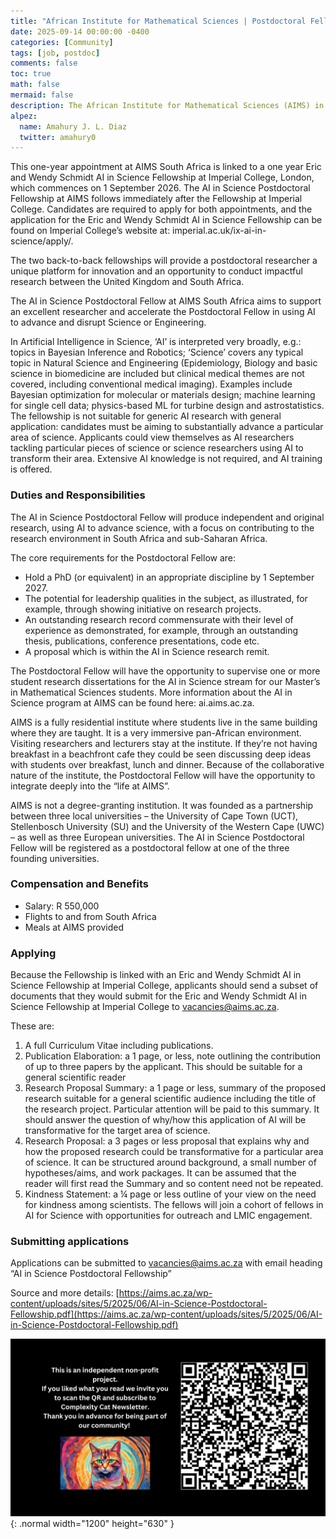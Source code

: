 ```yaml
---
title: "African Institute for Mathematical Sciences | Postdoctoral Fellowship on AI in Science"
date: 2025-09-14 00:00:00 -0400
categories: [Community]
tags: [job, postdoc]
comments: false
toc: true
math: false
mermaid: false
description: The African Institute for Mathematical Sciences (AIMS) in South Africa invites applications for an Artificial Intelligence in Science postdoctoral fellowship.
alpez:
  name: Amahury J. L. Diaz
  twitter: amahury0
---
```

This one-year appointment at AIMS South Africa is linked to a one year Eric and Wendy Schmidt AI in Science Fellowship at Imperial College, London, which commences on 1 September 2026. The AI in Science Postdoctoral Fellowship at AIMS follows immediately after the Fellowship at Imperial College. Candidates are required to apply for both appointments, and the application for the Eric and Wendy Schmidt AI in Science Fellowship can be found on Imperial College’s website at: imperial.ac.uk/ix-ai-in-science/apply/.

The two back-to-back fellowships will provide a postdoctoral researcher a unique platform for innovation and an opportunity to conduct impactful research between the United Kingdom and South Africa.

The AI in Science Postdoctoral Fellow at AIMS South Africa aims to support an excellent researcher and accelerate the Postdoctoral Fellow in using AI to advance and disrupt Science or Engineering.

In Artificial Intelligence in Science, ‘AI’ is interpreted very broadly, e.g.: topics in Bayesian Inference and Robotics; ‘Science’ covers any typical topic in Natural Science and Engineering (Epidemiology, Biology and basic science in biomedicine are included but clinical medical themes are not covered, including conventional medical imaging). Examples include Bayesian optimization for molecular or materials design; machine learning for single cell data; physics-based ML for turbine design and astrostatistics. The fellowship is not suitable for generic AI research with general application: candidates must be aiming to substantially advance a particular area of science. Applicants could view themselves as AI researchers tackling particular pieces of science or science researchers using AI to transform their area. Extensive AI knowledge is not required, and AI training is offered.

### Duties and Responsibilities
The AI in Science Postdoctoral Fellow will produce independent and original research, using AI to advance science, with a focus on contributing to the research environment in South Africa and sub-Saharan Africa.

The core requirements for the Postdoctoral Fellow are:
- Hold a PhD (or equivalent) in an appropriate discipline by 1 September 2027.
- The potential for leadership qualities in the subject, as illustrated, for example, through showing initiative on research projects.
- An outstanding research record commensurate with their level of experience as demonstrated, for example, through an outstanding thesis, publications, conference presentations, code etc.
- A proposal which is within the AI in Science research remit.

The Postdoctoral Fellow will have the opportunity to supervise one or more student research dissertations for the AI in Science stream for our Master’s in Mathematical Sciences students. More information about the AI in Science program at AIMS can be found here: ai.aims.ac.za.

AIMS is a fully residential institute where students live in the same building where they are taught. It is a very immersive pan-African environment. Visiting researchers and lecturers stay at the institute. If they’re not having breakfast in a beachfront cafe they could be seen discussing deep ideas with students over breakfast, lunch and dinner. Because of the collaborative nature of the institute, the Postdoctoral Fellow will have the opportunity to integrate deeply into the “life at AIMS”.

AIMS is not a degree-granting institution. It was founded as a partnership between three local universities – the University of Cape Town (UCT), Stellenbosch University (SU) and the University of the Western Cape (UWC) – as well as three European universities. The AI in Science Postdoctoral Fellow will be registered as a postdoctoral fellow at one of the three founding universities.

### Compensation and Benefits
- Salary: R 550,000
- Flights to and from South Africa
- Meals at AIMS provided

### Applying
Because the Fellowship is linked with an Eric and Wendy Schmidt AI in Science Fellowship at Imperial College, applicants should send a subset of documents that they would submit for the Eric and Wendy Schmidt AI in Science Fellowship at Imperial College to vacancies@aims.ac.za. 

These are:
1. A full Curriculum Vitae including publications.
2. Publication Elaboration: a 1 page, or less, note outlining the contribution of up to three papers by the applicant. This should be suitable for a general scientific reader
3. Research Proposal Summary: a 1 page or less, summary of the proposed research suitable for a general scientific audience including the title of the research project. Particular attention will be paid to this summary. It should answer the question of why/how this application of AI will be transformative for the target area of science.
4. Research Proposal: a 3 pages or less proposal that explains why and how the proposed research could be transformative for a particular area of science. It can be structured around background, a small number of hypotheses/aims, and work packages. It can be assumed that the reader will first read the Summary and so content need not be repeated.
5. Kindness Statement: a ¼ page or less outline of your view on the need for kindness among scientists. The fellows will join a cohort of fellows in AI for Science with opportunities for outreach and LMIC engagement.

### Submitting applications
Applications can be submitted to vacancies@aims.ac.za with email heading “AI in Science Postdoctoral Fellowship”

Source and more details: [https://aims.ac.za/wp-content/uploads/sites/5/2025/06/AI-in-Science-Postdoctoral-Fellowship.pdf](https://aims.ac.za/wp-content/uploads/sites/5/2025/06/AI-in-Science-Postdoctoral-Fellowship.pdf)

![Desktop View](/assets/img/fix/complexity-cat-newsletter.png){: .normal width="1200" height="630" }
